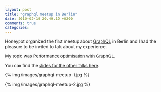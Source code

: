 ```yaml
---
layout: post
title: "graphql meetup in Berlin"
date: 2016-05-19 20:49:15 +0200
comments: true
categories: 
---
```


Honeypot organized the first meetup about [GraphQL](http://graphql.org/) in Berlin and I had the pleasure to be invited to talk about my experience.

My topic was [Performance optimisation with GraphQL](http://www.slideshare.net/yann_s/performance-optimisation-with-graphql).

You can find the [slides for the other talks here](http://blog.honeypot.io/honeypot-tech-meetup-graphql/).

{% img /images/graphql-meetup-1.jpg %}

{% img /images/graphql-meetup-2.jpg %}
